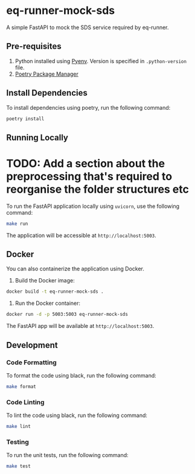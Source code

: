 # eq-runner-mock-sds

A simple FastAPI to mock the SDS service required by eq-runner.


## Pre-requisites

1. Python installed using [Pyenv](https://github.com/pyenv/pyenv). Version is specified in `.python-version` file.
2. [Poetry Package Manager](https://python-poetry.org/)

## Install Dependencies

To install dependencies using poetry, run the following command:

```bash
poetry install
```

## Running Locally

# TODO: Add a section about the preprocessing that's required to reorganise the folder structures etc

To run the FastAPI application locally using `uvicorn`, use the following command:

```bash
make run
```

The application will be accessible at `http://localhost:5003`.

## Docker

You can also containerize the application using Docker.

1. Build the Docker image:

```bash
docker build -t eq-runner-mock-sds .
```

1. Run the Docker container:

```bash
docker run -d -p 5003:5003 eq-runner-mock-sds
```

The FastAPI app will be available at `http://localhost:5003`.

## Development

### Code Formatting

To format the code using black, run the following command:

```bash
make format
```

### Code Linting

To lint the code using black, run the following command:

```bash
make lint
```

### Testing

To run the unit tests, run the following command:

```bash
make test
```
